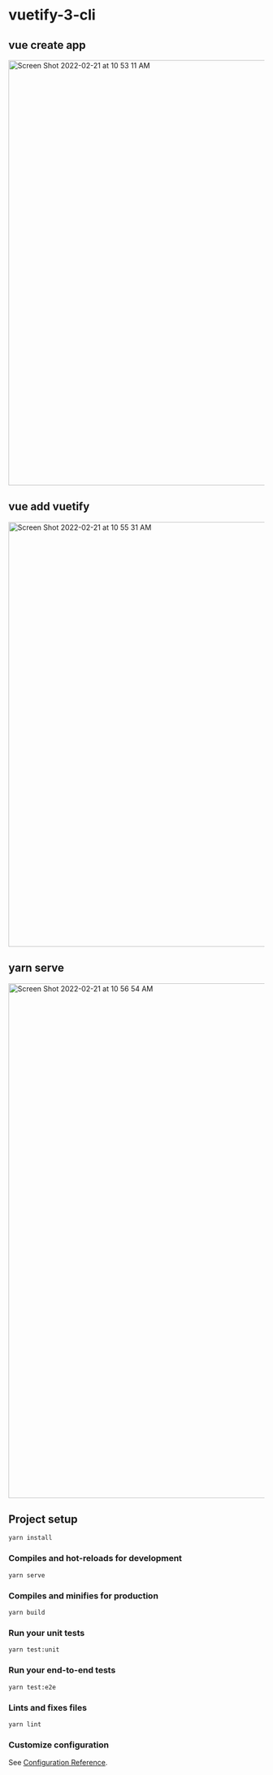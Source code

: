 # vuetify-3-cli

## vue create app
<img width="836" alt="Screen Shot 2022-02-21 at 10 53 11 AM" src="https://user-images.githubusercontent.com/24883328/155012503-37c4c937-a2b9-45d2-b49f-74158da72f6f.png">

## vue add vuetify
<img width="835" alt="Screen Shot 2022-02-21 at 10 55 31 AM" src="https://user-images.githubusercontent.com/24883328/155012696-9d995f40-3164-48f7-9ca8-4b91c41c8b17.png">

## yarn serve
<img width="1012" alt="Screen Shot 2022-02-21 at 10 56 54 AM" src="https://user-images.githubusercontent.com/24883328/155012811-57b415f3-17b8-4125-b47d-30dfbbd7fced.png">


## Project setup
```
yarn install
```

### Compiles and hot-reloads for development
```
yarn serve
```

### Compiles and minifies for production
```
yarn build
```

### Run your unit tests
```
yarn test:unit
```

### Run your end-to-end tests
```
yarn test:e2e
```

### Lints and fixes files
```
yarn lint
```

### Customize configuration
See [Configuration Reference](https://cli.vuejs.org/config/).

